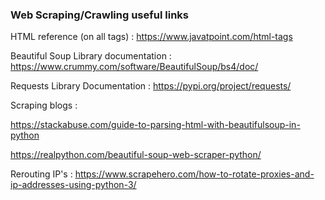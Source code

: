 ### Web Scraping/Crawling useful links

HTML reference (on all tags) : https://www.javatpoint.com/html-tags

Beautiful Soup Library documentation : https://www.crummy.com/software/BeautifulSoup/bs4/doc/

Requests Library Documentation : https://pypi.org/project/requests/

Scraping blogs : 

https://stackabuse.com/guide-to-parsing-html-with-beautifulsoup-in-python 

https://realpython.com/beautiful-soup-web-scraper-python/

Rerouting IP's :
https://www.scrapehero.com/how-to-rotate-proxies-and-ip-addresses-using-python-3/

